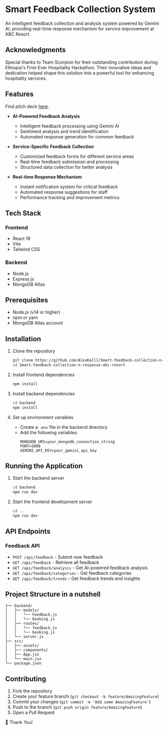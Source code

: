 # Smart Feedback Collection System

An intelligent feedback collection and analysis system powered by Gemini AI, providing real-time response mechanism for service improvement at ABC Resort. 

## Acknowledgments

Special thanks to Team Scorpion for their outstanding contribution during Ethiopia's First-Ever Hospitality Hackathon. Their innovative ideas and dedication helped shape this solution into a powerful tool for enhancing hospitality services.

## Features
Find pitch deck  [here](https://www.canva.com/design/DAGkbEIVrDc/GdW0xu3JPl4TZmqoON-roA/edit?utm_content=DAGkbEIVrDc&utm_campaign=designshare&utm_medium=link2&utm_source=sharebutton).
- **AI-Powered Feedback Analysis**
  - Intelligent feedback processing using Gemini AI
  - Sentiment analysis and trend identification
  - Automated response generation for common feedback

- **Service-Specific Feedback Collection**
  - Customized feedback forms for different service areas
  - Real-time feedback submission and processing
  - Structured data collection for better analysis

- **Real-time Response Mechanism**
  - Instant notification system for critical feedback
  - Automated response suggestions for staff
  - Performance tracking and improvement metrics

## Tech Stack

### Frontend
- React 18
- Vite
- Tailwind CSS

### Backend
- Node.js
- Express.js
- MongoDB Atlas

## Prerequisites

- Node.js (v14 or higher)
- npm or yarn
- MongoDB Atlas account

## Installation

1. Clone the repository
   ```bash
   git clone https://github.com/AlexKalll/Smart-feedback-collection-n-response-abc-resort.git
   cd Smart-feedback-collection-n-response-abc-resort
   ```

2. Install frontend dependencies
   ```bash
   npm install
   ```

3. Install backend dependencies
   ```bash
   cd backend
   npm install
   ```

4. Set up environment variables
   - Create a `.env` file in the backend directory
   - Add the following variables:
     ```env
     MONGODB_URI=your_mongodb_connection_string
     PORT=5000
     GEMINI_API_KEY=your_gemini_api_key
     ```

## Running the Application

1. Start the backend server
   ```bash
   cd backend
   npm run dev
   ```

2. Start the frontend development server
   ```bash
   cd ..
   npm run dev
   ```

## API Endpoints

### Feedback API
- `POST /api/feedback` - Submit new feedback
- `GET /api/feedback` - Retrieve all feedback
- `GET /api/feedback/analysis` - Get AI-powered feedback analysis
- `GET /api/feedback/categories` - Get feedback categories
- `GET /api/feedback/trends` - Get feedback trends and insights

## Project Structure in a nutshell

```
├── backend/
│   ├── models/
│   │   └── Feedback.js
│   │   └── booking.js
│   ├── routes/
│   │   └── feedback.js
│   │   └── booking.js
│   └── server.js
├── src/
│   ├── assets/
│   ├── components/
│   ├── App.jsx
│   └── main.jsx
└── package.json
```

## Contributing

1. Fork the repository
2. Create your feature branch (`git checkout -b feature/AmazingFeature`)
3. Commit your changes (`git commit -m 'Add some AmazingFeature'`)
4. Push to the branch (`git push origin feature/AmazingFeature`)
5. Open a Pull Request

🎉 Thank You! 